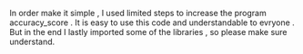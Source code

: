 In order make it simple , I used limited steps to increase the program accuracy_score . It is easy to use this code and understandable to evryone . 
But in the end I lastly imported some of the libraries , so please make sure understand. 
